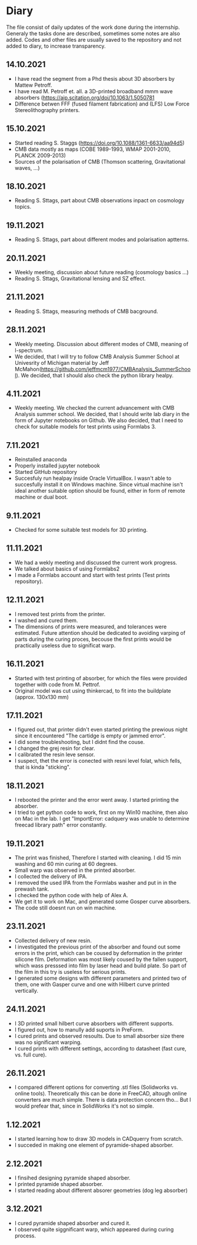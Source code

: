 # Diary

The file consist of daily updates of the work done during the internship. Generaly the tasks done are described, sometimes some notes are also added. Codes and other files are usually saved to the repository and not added to diary, to increase transparency.


## 14.10.2021
- I have read the segment from a Phd thesis about 3D absorbers by Mattew Petroff.
- I have read M. Petroff et. all. a 3D-printed broadband mmm wave absorbers (https://aip.scitation.org/doi/10.1063/1.5050781
- Difference betwen FFF (fused filament fabrication) and (LFS) Low Force Stereolithography printers. 

## 15.10.2021
- Started reading S. Staggs (https://doi.org/10.1088/1361-6633/aa94d5)
- CMB data mostly as maps (COBE 1989-1993, WMAP 2001-2010, PLANCK 2009-2013)
- Sources of the polarisation of CMB (Thomson scattering, Gravitational waves, ...)

## 18.10.2021
- Reading S. Sttags, part about CMB observations inpact on cosmology topics.

## 19.11.2021
- Reading S. Sttags, part about different modes and polarisation aptterns.

## 20.11.2021
- Weekly meeting, discussion about future reading (cosmology basics ...)
- Reading S. Sttags, Gravitational lensing and SZ effect.

## 21.11.2021
- Reading S. Sttags, measuring methods of CMB bacground.


## 28.11.2021 
- Weekly meeting. Discussion about different modes of CMB, meaning of l-spectrum.
- We decided, that I will try to follow CMB Analysis Summer School at Univesrity of Michigan material by Jeff McMahon(https://github.com/jeffmcm1977/CMBAnalysis_SummerSchool). We decided, that I should also check the python library healpy.

## 4.11.2021
- Weekly meeting. We checked the current advancement with CMB Analysis summer school. We decided, that I should write lab diary in the form of Jupyter notebooks on Github. We also decided, that I need to check for suitable models for test prints using Formlabs 3.

## 7.11.2021
- Reinstalled anaconda
- Properly installed jupyter notebook
- Started GitHub repository
- Succesfuly run healpay inside Oracle VirtualBox. I wasn't able to succesfully install it on Windows machine. Since virtual machine isn't ideal another suitable option should be found, either in form of remote machine or dual boot.

## 9.11.2021
- Checked for some suitable test models for 3D printing.

## 11.11.2021
-  We had a wekly meeting and discussed the current work progress. 
-  We talked about basics of using Formlabs2
-  I made a Formlabs account and start with test prints (Test prints repository).

## 12.11.2021
- I removed test prints from the printer.
- I washed and cured them.
- The dimensions of prints were measured, and tolerances were estimated. Future attention should be dedicated to avoiding varping of parts during the curing proces, becouse the first prints would be practically useless due to significat warp.

## 16.11.2021
- Started with test printing of absorber, for which the files were provided together with code from M. Pettrof.
- Original model was cut using thinkercad, to fit into the buildplate (approx. 130x130 mm)

## 17.11.2021
- I figured out, that printer didn't even started printing the prewious night since it encountered "The cartidge is empty or jammed error".
- I did some troubleshooting, but I didnt find the couse.
- I changed the grej resin for clear.
- I calibrated the resin leve sensor.
- I suspect, thet the error is conected with resni level folat, which fells, that is kinda "sticking".

## 18.11.2021
- I rebooted the printer and the error went away. I started printing the absorber.
- I tried to get python code to work, first on my Win10 machine, then also on Mac in the lab. I get  "ImportError: cadquery was unable to determine freecad library path" error constantly.

## 19.11.2021
- The print was finished, Therefore I started with cleaning. I did 15 min washing and 60 min curing at 60 degrees.
- Small warp was observed in the printed absorber.
- I collected the delivery of IPA.
- I removed the used IPA from the Formlabs washer and put in in the prewash tank.
- I checked the python code with help of Alex A. 
- We get it to work on Mac, and generated some Gosper curve absorbers.
- The code still doesnt run on win machine.

## 23.11.2021
- Collected delivery of new resin.
- I investigated the previous print of the absorber and found out some errors in the print, which can be coused by deformation in the printer silicone film. Deformation was most likely coused by the fallen support, which wass presssed into film by laser head and build plate. So part of the film in this try is useless for serious prints.
- I generated some designs with different parameters and printed two of them, one with Gasper curve and one with Hilbert curve printed vertically.

## 24.11.2021
- I 3D printed small hilbert curve absorbers with different supports.
- I figured out, how to manully add suports in PreForm.
- I cured prints and observed resoults. Due to small absorber size there was no significant warping.
- I cured prints with different settings, according to datasheet (fast cure, vs. full cure).

## 26.11.2021
- I compared different options for converting .stl files (Solidworks vs. online tools). Theoretically this can be done in FreeCAD, altough online converters are much simple. There is data protection concern tho... But I would prefear that, since in SolidWorks it's not so simple.

## 1.12.2021
- I started learning how to draw 3D models in CADquerry from scratch.
- I succeded in making one element of pyramide-shaped absorber.

## 2.12.2021
- I finsihed designing pyramide shaped absorber.
- I printed pyramide shaped absorber.
- I started reading about different absorer geometries (dog leg absorber)

## 3.12.2021
- I cured pyramide shaped absorber and cured it.
- I observed quite siggnificant warp, which appeared during curing process.
